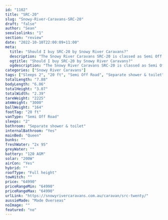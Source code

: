 ```yaml
---
id: "1102"
title: "SRC-20"
slug: "Snowy-River-Caravans-SRC-20"
draft: "false"
author: "Sean"
seealsolinks: "1"
section: "review"
date: "2022-10-10T22:00:09+11:00"
meta:
  title: "Should I buy SRC-20 by Snowy River Caravans?"
  description: "The Snowy River Caravans SRC-20 is classed as Semi Off Road, and sleeps 2 people. It is Made Overseas and comes in at 20 ft. It generally has Separate shower & toilet."
  ogtitle: "Should I buy SRC-20 by Snowy River Caravans?"
  ogdescription: "The Snowy River Caravans SRC-20 is classed as Semi Off Road, and sleeps 2 people. It is Made Overseas and comes in at 20 ft. It generally has Separate shower & toilet."
categories: ["Snowy River Caravans"]
tags: ["Sleeps 2", "20 ft", "Semi Off Road", "Separate shower & toilet", "Full height", "60 - 70k", "Made Overseas"]
totalLength: "7.88"
bodyLength: "6.06"
totalHeight: "3.07"
totalWidth: "2.39"
tareWeight: "2225"
atmWeight: "3000"
ballWeight: "164"
footTag: "20 ft"
vanType: "Semi Off Road"
sleeps: "2"
bathroom: "Separate shower & toilet"
internalBathroom: "Yes"
mainBed: "Queen"
bunks: ""
freshWater: "2x 95"
greyWater: ""
battery: "120 AGM"
solar: "200W"
airCon: "Yes"
hybrid: ""
roofType: "Full height"
towHitch: ""
price: "64990"
priceRangeMin: "64990"
priceRangeMax: "64990"
urlLink: "https://snowyrivercaravans.com.au/caravan/src-twenty/"
aussieMade: "Made Overseas"
noImage: ""
featured: "no"
---
```

